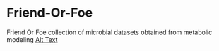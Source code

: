 # Friend-Or-Foe
Friend Or Foe collection of microbial datasets obtained from metabolic modeling
[Alt Text](https://github.com/powidla/Friend-Or-Foe/blob/main/assets/new.drawio.png)
